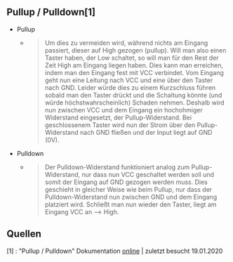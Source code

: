 ## Pullup / Pulldown[1]

* Pullup

  * > Um dies zu vermeiden wird, während nichts am Eingang passiert, dieser auf High gezogen (pullup). Will man also einen Taster haben, der Low schaltet, so will man für den Rest der Zeit High am Eingang liegen haben. Dies kann man erreichen, indem man den Eingang fest mit VCC verbindet. Vom Eingang geht nun eine Leitung nach VCC und eine über den Taster nach GND. Leider würde dies zu einem Kurzschluss führen sobald man den Taster drückt und die Schaltung könnte (und würde höchstwahrscheinlich) Schaden nehmen. Deshalb wird nun zwischen VCC und dem Eingang ein hochohmiger Widerstand eingesetzt, der Pullup-Widerstand. Bei geschlossenem Taster wird nun der Strom über den Pullup-Widerstand nach GND fließen und der Input liegt auf GND (0V).

* Pulldown

  * > Der Pulldown-Widerstand funktioniert analog zum Pullup-Widerstand, nur dass nun VCC  geschaltet werden soll und somit der Eingang auf GND gezogen werden muss. Dies geschieht in gleicher Weise wie beim Pullup, nur dass der Pulldown-Widerstand nun zwischen GND und dem Eingang platziert wird. Schließt man nun wieder den Taster, liegt am Eingang VCC an --> High.

## Quellen

[1] : "Pullup / Pulldown" Dokumentation [online](https://rn-wissen.de/wiki/index.php/Pullup_Pulldown_Widerstand) | zuletzt besucht 19.01.2020